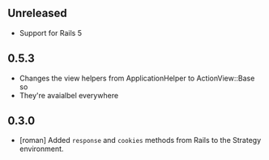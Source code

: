 ## Unreleased

* Support for Rails 5

## 0.5.3
* Changes the view helpers from ApplicationHelper to ActionView::Base so
* They're avaialbel everywhere

## 0.3.0
* [roman] Added `response` and `cookies` methods from Rails to the Strategy environment. 
